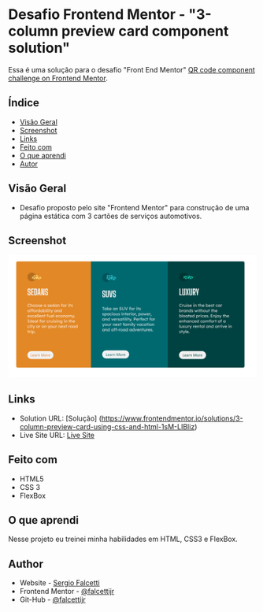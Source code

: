 # Desafio Frontend Mentor - "3-column preview card component solution"

Essa é uma solução para o desafio "Front End Mentor" [QR code component challenge on Frontend Mentor](https://www.frontendmentor.io/challenges/3column-preview-card-component-pH92eAR2-/hub/3column-preview-card-component-bVgxIKnp36). 

## Índice

- [Visão Geral](#visão-geral)
- [Screenshot](#screenshot)
- [Links](#links)
- [Feito com](#Feito-com)
- [O que aprendi](#o-que-aprendi)
- [Autor](#autor)


## Visão Geral

- Desafio proposto pelo site "Frontend Mentor" para construção de uma página estática com 3 cartões de serviços automotivos.

## Screenshot

![Screenshot](/screenshot.png)

## Links

- Solution URL: [Solução] (https://www.frontendmentor.io/solutions/3-column-preview-card-using-css-and-html-1sM-LIBliz)
- Live Site URL: [Live Site](https://falcettijr.github.io/3-column-preview-card/)

## Feito com

- HTML5 
- CSS 3 
- FlexBox

## O que aprendi

Nesse projeto eu treinei minha habilidades em HTML, CSS3 e FlexBox.


## Author

- Website - [Sergio Falcetti](https://beacons.ai/sergiofalcetti)
- Frontend Mentor - [@falcettijr](https://www.frontendmentor.io/profile/falcettijr)
- Git-Hub - [@falcettijr](https://github.com/falcettijr)
 

